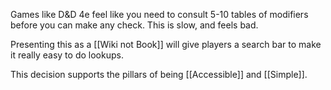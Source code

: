 Games like D&D 4e feel like you need to consult 5-10 tables of modifiers before you can make any check. This is slow, and feels bad.

Presenting this as a [[Wiki not Book]] will give players a search bar to make it really easy to do lookups.

This decision supports the pillars of being [[Accessible]] and [[Simple]].